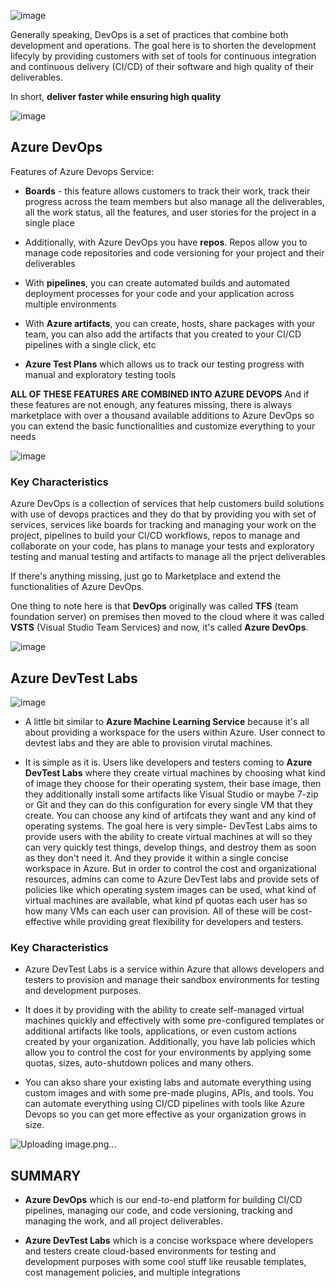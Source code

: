 ![image](https://github.com/user-attachments/assets/0552ced3-14e5-42db-a0d2-0951580666ba)

Generally speaking, DevOps is a set of practices that combine both development and operations.
The goal here is to shorten the development lifecyly by providing customers with set of tools for continuous integration and continuous delivery (CI/CD) of their software and high quality of their deliverables.

In short, **deliver faster while ensuring high quality**

![image](https://github.com/user-attachments/assets/ff6f7af4-ac02-4414-932b-d9d71fdfc013)


## Azure DevOps

Features of Azure Devops Service:

- **Boards** - this feature allows customers to track their work, track their progress across the team members but also manage all the deliverables, all the work status, all the features, and user stories for the project in a single place

- Additionally, with Azure DevOps you have **repos**. Repos allow you to manage code repositories and code versioning for your project and their deliverables

- With **pipelines**, you can create automated builds and automated deployment processes for your code and your application across multiple environments

- With **Azure artifacts**, you can create, hosts, share packages with your team, you can also add the artifacts that you created to your CI/CD pipelines with a single click, etc

- **Azure Test Plans** which allows us to track our testing progress with manual and exploratory testing tools

**ALL OF THESE FEATURES ARE COMBINED INTO AZURE DEVOPS**
And if these features are not enough, any features missing, there is always marketplace with over a thousand available additions to Azure DevOps so you can extend the basic functionalities and customize everything to your needs

![image](https://github.com/user-attachments/assets/fb3edcc4-9fa6-4e65-ac30-d20c1afdfb13)


### Key Characteristics

Azure DevOps is a collection of services that help customers build solutions with use of devops practices and they do that by providing you with set of services, services like boards for tracking and managing your work on the project, pipelines to build your CI/CD workflows, repos to manage and collaborate on your code, has plans to manage your tests and exploratory testing and manual testing and artifacts to manage all the prject deliverables

If there's anything missing, just go to Marketplace and extend the functionalities of Azure DevOps.

One thing to note here is that **DevOps** originally was called **TFS** (team foundation server) on premises then moved to the cloud where it was called **VSTS** (Visual Studio Team Services) and now, it's called **Azure DevOps**.

![image](https://github.com/user-attachments/assets/d4a01d94-478f-4676-ada2-3bcae5d8a904)


## Azure DevTest Labs

![image](https://github.com/user-attachments/assets/3fabbc6f-871e-4f74-be4d-29b88e180424)


- A little bit similar to **Azure Machine Learning Service** because it's all about providing a workspace for the users within Azure. User connect to devtest labs and they are able to provision virutal machines. 
  
- It is simple as it is. Users like developers and testers coming to **Azure DevTest Labs** where they create virtual machines by choosing what kind of image they choose for their operating system, their base image, then they additionally install some artifacts like Visual Studio or maybe 7-zip or Git and they can do this configuration for every single VM that they create. You can choose any kind of artifcats they want and any kind of operating systems. The goal here is very simple- DevTest Labs aims to provide users with the ability to create virtual machines at will so they can very quickly test things, develop things, and destroy them as soon as they don't need it. And they provide it within a single concise workspace in Azure. But in order to control the cost and organizational resources, admins can come to Azure DevTest labs and provide sets of policies like which operating system images can be used, what kind of virtual machines are available, what kind pf quotas each user has so how many VMs can each user can provision. All of these will be cost-effective while providing great flexibility for developers and testers.

### Key Characteristics

- Azure DevTest Labs is a service within Azure that allows developers and testers to provision and manage their sandbox environments for testing and development purposes.

- It does it by providing with the ability to create self-managed virtual machines quickly and effectively with some pre-configured templates or additional artifacts like tools, applications, or even custom actions created by your organization. Additionally, you have lab policies which allow you to control the cost for your environments by applying some quotas, sizes, auto-shutdown polices and many others.

- You can akso share your existing labs and automate everything using custom images and with some pre-made plugins, APIs, and tools. You can automate everything using CI/CD pipelines with tools like Azure Devops so you can get more effective as your organization grows in size.

![Uploading image.png…]()



## SUMMARY

- **Azure DevOps** which is our end-to-end platform for building CI/CD pipelines, managing our code, and code versioning, tracking and managing the work, and all project deliverables.

- **Azure DevTest Labs** which is a concise workspace where developers and testers create cloud-based environments for testing and development purposes with some cool stuff like reusable templates, cost management policies, and multiple integrations
